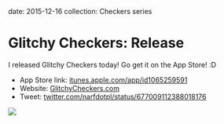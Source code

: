 date: 2015-12-16
collection: Checkers series

Glitchy Checkers: Release
=========================

I released Glitchy Checkers today! Go get it on the App Store! :D

- App Store link: [itunes.apple.com/app/id1065259591](https://itunes.apple.com/app/id1065259591)
- Website: [GlitchyCheckers.com](/checkers)
- Tweet: [twitter.com/narfdotpl/status/677009112388018176](https://twitter.com/narfdotpl/status/677009112388018176)

[![](app-store-photo.jpg)](/checkers)
